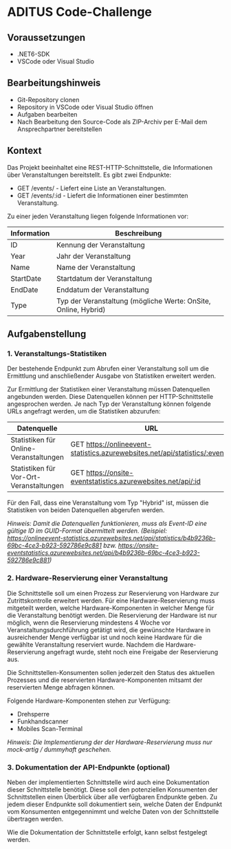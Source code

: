 # ADITUS Code-Challenge

## Voraussetzungen

- .NET6-SDK
- VSCode oder Visual Studio

## Bearbeitungshinweis

* Git-Repository clonen
* Repository in VSCode oder Visual Studio öffnen
* Aufgaben bearbeiten
* Nach Bearbeitung den Source-Code als ZIP-Archiv per E-Mail dem Ansprechpartner bereitstellen

## Kontext

Das Projekt beeinhaltet eine REST-HTTP-Schnittstelle, die Informationen über Veranstaltungen bereitstellt.
Es gibt zwei Endpunkte:

- GET /events/ - Liefert eine Liste an Veranstaltungen.
- GET /events/:id - Liefert die Informationen einer bestimmten Veranstaltung.

Zu einer jeden Veranstaltung liegen folgende Informationen vor:

Information | Beschreibung
----------- | ------------ 
ID          | Kennung der Veranstaltung  
Year        | Jahr der Veranstaltung 
Name        | Name der Veranstaltung 
StartDate   | Startdatum der Veranstaltung 
EndDate     | Enddatum der Veranstaltung 
Type        | Typ der Veranstaltung (mögliche Werte: OnSite, Online, Hybrid) 

## Aufgabenstellung

### 1. Veranstaltungs-Statistiken

Der bestehende Endpunkt zum Abrufen einer Veranstaltung soll um die Ermittlung und anschließender Ausgabe von Statistiken erweitert werden. 

Zur Ermittlung der Statistiken einer Veranstaltung müssen Datenquellen angebunden werden. Diese Datenquellen können per HTTP-Schnittstelle angesprochen werden.
Je nach Typ der Veranstaltung können folgende URLs angefragt werden, um die Statistiken abzurufen:

Datenquelle                             | URL
--------------------------------------- | ------------------------ 
Statistiken für Online-Veranstaltungen  | GET https://onlineevent-statistics.azurewebsites.net/api/statistics/:eventId
Statistiken für Vor-Ort-Veranstaltungen | GET https://onsite-eventstatistics.azurewebsites.net/api/:id

Für den Fall, dass eine Veranstaltung vom Typ "Hybrid" ist, müssen die Statistiken von beiden Datenquellen abgerufen werden.

*Hinweis: Damit die Datenquellen funktionieren, muss als Event-ID eine gültige ID im GUID-Format übermittelt werden. (Beispiel: https://onlineevent-statistics.azurewebsites.net/api/statistics/b4b9236b-69bc-4ce3-b923-592786e9c881 bzw. https://onsite-eventstatistics.azurewebsites.net/api/b4b9236b-69bc-4ce3-b923-592786e9c881)*

### 2. Hardware-Reservierung einer Veranstaltung

Die Schnittstelle soll um einen Prozess zur Reservierung von Hardware zur Zutrittskontrolle erweitert werden.
Für eine Hardware-Reservierung muss mitgeteilt werden, welche Hardware-Komponenten in welcher Menge für die Veranstaltung benötigt werden.
Die Reservierung der Hardware ist nur möglich, wenn die Reservierung mindestens 4 Woche vor Veranstaltungsdurchführung getätigt wird, die gewünschte Hardware in ausreichender Menge verfügbar ist und noch keine Hardware für die gewählte Veranstaltung reserviert wurde. Nachdem die Hardware-Reservierung angefragt wurde, steht noch eine Freigabe der Reservierung aus.

Die Schnittstellen-Konsumenten sollen jederzeit den Status des aktuellen Prozesses und die reservierten Hardware-Komponenten mitsamt der reservierten Menge abfragen können.

Folgende Hardware-Komponenten stehen zur Verfügung:

* Drehsperre
* Funkhandscanner
* Mobiles Scan-Terminal

*Hinweis: Die Implementierung der der Hardware-Reservierung muss nur mock-artig / dummyhaft geschehen.*

### 3. Dokumentation der API-Endpunkte (optional)

Neben der implementierten Schnittstelle wird auch eine Dokumentation dieser Schnittstelle benötigt.
Diese soll den potenziellen Konsumenten der Schnittstellen einen Überblick über alle verfügbaren Endpunkte geben.
Zu jedem dieser Endpunkte soll dokumentiert sein, welche Daten der Endpunkt vom Konsumenten entgegennimmt und welche Daten von der Schnittstelle übertragen werden.

Wie die Dokumentation der Schnittstelle erfolgt, kann selbst festgelegt werden.
